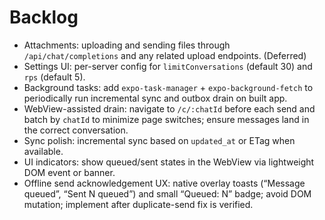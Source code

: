 # Backlog

- Attachments: uploading and sending files through `/api/chat/completions` and any related upload endpoints. (Deferred)
- Settings UI: per-server config for `limitConversations` (default 30) and `rps` (default 5).
- Background tasks: add `expo-task-manager` + `expo-background-fetch` to periodically run incremental sync and outbox drain on built app.
- WebView-assisted drain: navigate to `/c/:chatId` before each send and batch by `chatId` to minimize page switches; ensure messages land in the correct conversation.
- Sync polish: incremental sync based on `updated_at` or ETag when available.
- UI indicators: show queued/sent states in the WebView via lightweight DOM event or banner.
- Offline send acknowledgement UX: native overlay toasts (“Message queued”, “Sent N queued”) and small “Queued: N” badge; avoid DOM mutation; implement after duplicate-send fix is verified.
